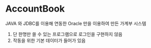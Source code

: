 # AccountBook
JAVA 와 JDBC를 이용해 연동한 Oracle 만을 이용하여 만든 가계부 시스템

1. 단 한명만 쓸 수 있는 프로그램으로 로그인을 구현하지 않음
2. 작동을 위한 기본 데이터가 들어가 있음
